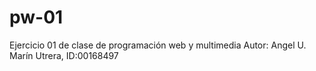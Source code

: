 # pw-01
Ejercicio 01 de clase de programación web y multimedia
Autor: Angel U. Marín Utrera, ID:00168497
